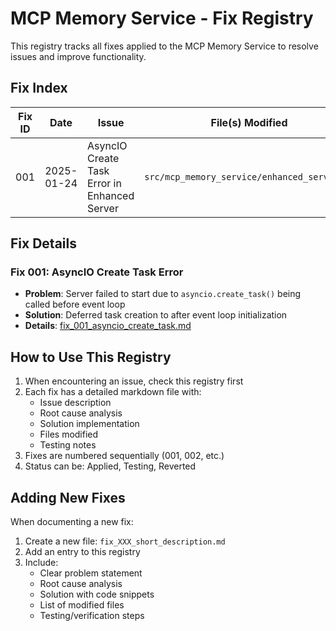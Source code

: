 # MCP Memory Service - Fix Registry

This registry tracks all fixes applied to the MCP Memory Service to resolve issues and improve functionality.

## Fix Index

| Fix ID | Date | Issue | File(s) Modified | Status |
|--------|------|-------|------------------|--------|
| 001 | 2025-01-24 | AsyncIO Create Task Error in Enhanced Server | `src/mcp_memory_service/enhanced_server.py` | Applied |

## Fix Details

### Fix 001: AsyncIO Create Task Error
- **Problem**: Server failed to start due to `asyncio.create_task()` being called before event loop
- **Solution**: Deferred task creation to after event loop initialization
- **Details**: [fix_001_asyncio_create_task.md](./fix_001_asyncio_create_task.md)

## How to Use This Registry

1. When encountering an issue, check this registry first
2. Each fix has a detailed markdown file with:
   - Issue description
   - Root cause analysis
   - Solution implementation
   - Files modified
   - Testing notes
3. Fixes are numbered sequentially (001, 002, etc.)
4. Status can be: Applied, Testing, Reverted

## Adding New Fixes

When documenting a new fix:
1. Create a new file: `fix_XXX_short_description.md`
2. Add an entry to this registry
3. Include:
   - Clear problem statement
   - Root cause analysis
   - Solution with code snippets
   - List of modified files
   - Testing/verification steps